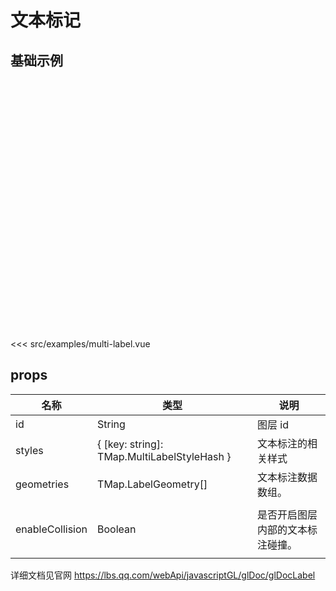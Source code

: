 # 文本标记

## 基础示例

<div style="height:400px"><DemoMultiLabel/></div>

<<< src/examples/multi-label.vue

## props

| 名称            | 类型                                        | 说明                             |
| --------------- | ------------------------------------------- | -------------------------------- |
| id              | String                                      | 图层 id                          |
| styles          | { [key: string]: TMap.MultiLabelStyleHash } | 文本标注的相关样式               |
| geometries      | TMap.LabelGeometry[]                        | 文本标注数据数组。               |
|                 |
| enableCollision | Boolean                                     | 是否开启图层内部的文本标注碰撞。 |
|                 |

详细文档见官网 https://lbs.qq.com/webApi/javascriptGL/glDoc/glDocLabel

